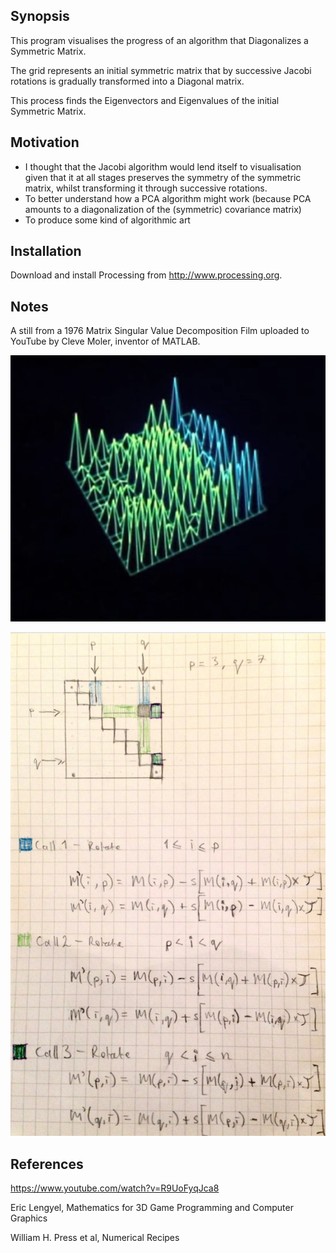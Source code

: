 ## Synopsis

This program visualises the progress of an algorithm that Diagonalizes a Symmetric Matrix. 

The grid represents an initial symmetric matrix that by successive Jacobi rotations is gradually transformed into a Diagonal matrix.

This process finds the Eigenvectors and Eigenvalues of the initial Symmetric Matrix.

## Motivation

* I thought that the Jacobi algorithm would lend itself to visualisation given that it at all stages preserves the symmetry of the symmetric matrix, whilst transforming it through successive rotations.
* To better understand how a PCA algorithm might work (because PCA amounts to a diagonalization of the (symmetric) covariance matrix)
* To produce some kind of algorithmic art

## Installation

Download and install Processing from http://www.processing.org.

## Notes

A still from a 1976 Matrix Singular Value Decomposition Film uploaded to YouTube by Cleve Moler, inventor of MATLAB.

![Diagonalization](Jacobi_JS/media/Diagonalization_low.png)

![Jacobi_notes](Jacobi_notes.png)

## References

https://www.youtube.com/watch?v=R9UoFyqJca8

Eric Lengyel, Mathematics for 3D Game Programming and Computer Graphics

William H. Press et al, Numerical Recipes

